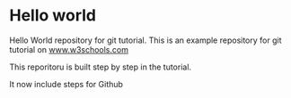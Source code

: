 # Hello world 
Hello World repository for git tutorial.
This is an example repository for git tutorial on www.w3schools.com

This reporitoru is built step by step in the tutorial. 

It now include steps for Github

